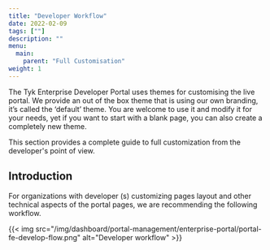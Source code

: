```yaml
---
title: "Developer Workflow"
date: 2022-02-09
tags: [""]
description: ""
menu:
  main:
    parent: "Full Customisation"
weight: 1
---
```


The Tyk Enterprise Developer Portal uses themes for customising the live portal. We provide an out of the box theme that is using our own branding, it’s called the ‘default’ theme. You are welcome to use it and modify it for your needs, yet if you want to start with a blank page, you can also create a completely new theme.

This section provides a complete guide to full customization from the developer's point of view.

## Introduction
For organizations with developer (s) customizing pages layout and other technical aspects of the portal pages, we are recommending the following workflow.

{{< img src="/img/dashboard/portal-management/enterprise-portal/portal-fe-develop-flow.png" alt="Developer workflow" >}}